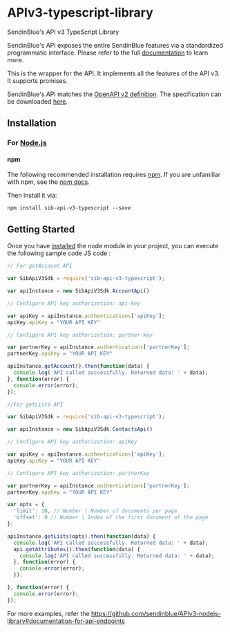 # APIv3-typescript-library
SendinBlue's API v3 TypeScript Library

SendinBlue's API exposes the entire SendinBlue features via a standardized programmatic interface. Please refer to the full [documentation](https://developers.sendinblue.com) to learn more.

This is the wrapper for the API. It implements all the features of the API v3. It supports promises.

SendinBlue's API matches the [OpenAPI v2 definition](https://www.openapis.org/). The specification can be downloaded [here](https://api.sendinblue.com/v3/swagger_definition.yml).

## Installation

### For [Node.js](https://nodejs.org/)

#### npm

The following recommended installation requires [npm](https://npmjs.org/). If you are unfamiliar with npm, see the [npm docs](https://npmjs.org/doc/).

Then install it via:

```shell
npm install sib-api-v3-typescript --save
```

## Getting Started

Once you have [installed](#installation) the node module in your project, you can execute the following sample code JS code :

```javascript
// For getAccount API

var SibApiV3Sdk = require('sib-api-v3-typescript');

var apiInstance = new SibApiV3Sdk.AccountApi()

// Configure API key authorization: api-key

var apiKey = apiInstance.authentications['apiKey'];
apiKey.apiKey = "YOUR API KEY"

// Configure API key authorization: partner-key

var partnerKey = apiInstance.authentications['partnerKey'];
partnerKey.apiKey = "YOUR API KEY"

apiInstance.getAccount().then(function(data) {
  console.log('API called successfully. Returned data: ' + data);
}, function(error) {
  console.error(error);
});


```

```javascript
//For getLists API

var SibApiV3Sdk = require('sib-api-v3-typescript');

var apiInstance = new SibApiV3Sdk.ContactsApi()

// Configure API key authorization: apiKey

var apiKey = apiInstance.authentications['apiKey'];
apiKey.apiKey = "YOUR API KEY"

// Configure API key authorization: partnerKey

var partnerKey = apiInstance.authentications['partnerKey'];
partnerKey.apiKey = "YOUR API KEY"

var opts = { 
  'limit': 10, // Number | Number of documents per page
  'offset': 0 // Number | Index of the first document of the page
};

apiInstance.getLists(opts).then(function(data) {
  console.log('API called successfully. Returned data: ' + data);
  api.getAttributes().then(function(data) {
    console.log('API called successfully. Returned data: ' + data);
  }, function(error) {
    console.error(error);
  });

}, function(error) {
  console.error(error);
});


```


For more examples, refer the https://github.com/sendinblue/APIv3-nodejs-library#documentation-for-api-endpoints

